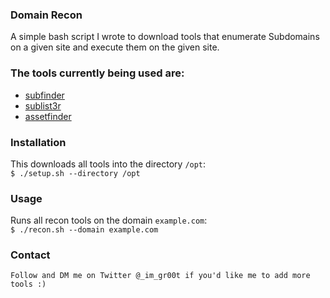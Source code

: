 ### Domain Recon
A simple bash script I wrote to download tools that enumerate Subdomains on a given site and execute them on the given site.

### The tools currently being used are:
- [subfinder](https://github.com/subfinder/subfinder)
- [sublist3r](https://github.com/aboul3la/Sublist3r)
- [assetfinder](https://github.com/tomnomnom/assetfinder)

### Installation
This downloads all tools into the directory `/opt`:  
`$ ./setup.sh --directory /opt`

### Usage
Runs all recon tools on the domain `example.com`:  
`$ ./recon.sh --domain example.com`

### Contact
`Follow and DM me on Twitter @_im_gr00t if you'd like me to add more tools :)`
